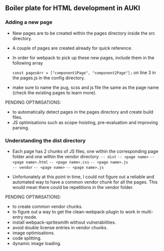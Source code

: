 ## Boiler plate for HTML development in AUKI

### Adding a new page

- New pages are to be created within the pages directory inside the src directory.
- A couple of pages are created already for quick reference.

- In order for webpack to pick up these new pages, include them in the following array

  `const pagesArr = ["component1Page", "component2Page"];` on line 3 in the pages.js in the config directory.

- make sure to name the pug, scss and js file the same as the page name (check the existing pages to learn more).

PENDING OPTIMISATIONS:

- to automatically detect pages in the pages directory and create build files.
- JS optimisations such as scope-hoisting, pre-evaluation and improving parsing.

### Understanding the dist directory

- Each page has 2 chunks of JS files, one within the corresponding page folder and one within the vendor directory.
  `-- dist`
  `-- <page name>`
  `-- <page name>.html`
  `-- <page name>.css`
  `-- <page name>.js`  
  `-- vendor`
  `-- <page name>`
  `-- <page name>.js`

- Unfortunately at this point in time, I could not figure out a reliable and automated way to have a common vendor chunk for all the pages. This would mean there could be repetitions in the vendor folder.

PENDING OPTIMISATIONS:

- to create common vendor chunks.
- to figure out a way to get the clean-webpack-plugin to work in multi-entry mode.
- install webpack-spritesmith without vulnerabilities.
- avoid double license entries in vendor chunks.
- image optimisations.
- code splitting.
- dynamic image loading.
